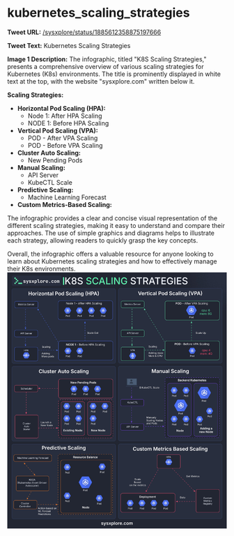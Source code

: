 # kubernetes_scaling_strategies

**Tweet URL:** [/sysxplore/status/1885612358875197666](/sysxplore/status/1885612358875197666)

**Tweet Text:** Kubernetes Scaling Strategies

**Image 1 Description:** The infographic, titled "K8S Scaling Strategies," presents a comprehensive overview of various scaling strategies for Kubernetes (K8s) environments. The title is prominently displayed in white text at the top, with the website "sysxplore.com" written below it.

**Scaling Strategies:**

* **Horizontal Pod Scaling (HPA):**
	+ Node 1: After HPA Scaling
	+ NODE 1: Before HPA Scaling
* **Vertical Pod Scaling (VPA):**
	+ POD - After VPA Scaling
	+ POD - Before VPA Scaling
* **Cluster Auto Scaling:**
	+ New Pending Pods
* **Manual Scaling:**
	+ API Server
	+ KubeCTL Scale
* **Predictive Scaling:**
	+ Machine Learning Forecast
* **Custom Metrics-Based Scaling:**

The infographic provides a clear and concise visual representation of the different scaling strategies, making it easy to understand and compare their approaches. The use of simple graphics and diagrams helps to illustrate each strategy, allowing readers to quickly grasp the key concepts.

Overall, the infographic offers a valuable resource for anyone looking to learn about Kubernetes scaling strategies and how to effectively manage their K8s environments.
![Image 1](./image_1.jpg)
